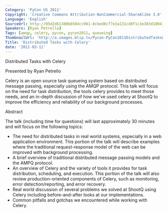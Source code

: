 ```yaml
---
Category: 'PyCon US 2011'
Copyright: 'Creative Commons Attribution-NonCommercial-ShareAlike 3.0'
Language: 'English'
SourceUrl: http://05d2db1380b6504cc981-8cbed8cf7e3a131cd8f1c3e383d10041.r93.cf2.rackcdn.com/pycon-us-2011/452_distributed-tasks-with-celery.mp4
Speakers: [Ryan Petrello]
Tags: [amqp, celery, pycon, pycon2011, queueing]
ThumbnailUrl: 'http://a.images.blip.tv/Pycon-PyCon2011DistributedTasksWithCelery711.png'
Title: 'Distributed Tasks with Celery'
date: '2011-03-11'
---
```

Distributed Tasks with Celery

Presented by Ryan Petrello

Celery is an open source task queueing system based on distributed message
passing, especially using the AMQP protocol. This talk will focus on the need
for task distribution, the tools celery provides to meet those needs, and an
in-depth discussion of how we've used celery at ShootQ to improve the
efficiency and reliability of our background processes.

Abstract

The talk (including time for questions) will last approximately 30 minutes and
will focus on the following topics:

  * The need for distributed tasks in real world systems, especially in a web application environment. This portion of the talk will describe examples where the traditional request-response model of the web can be improved with background processing. 
  * A brief overview of traditional distributed message passing models and the AMPQ protocol. 
  * An overview of Celery and the variety of tools it provides for task distribution, scheduling, and execution. This portion of the talk will also review production-oriented components of Celery, such as monitoring, error detection/reporting, and error recovery. 
  * Real world discussion of several problems we solved at ShootQ using Celery including before-and-after looks at our implementations. 
  * Common pitfalls and gotchas we encountered while working with Celery. 

